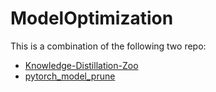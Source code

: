 # ModelOptimization
This is a combination of the following two repo:
- [Knowledge-Distillation-Zoo](https://github.com/AberHu/Knowledge-Distillation-Zoo)
- [pytorch_model_prune](https://github.com/siyuan0/pytorch_model_prune)
